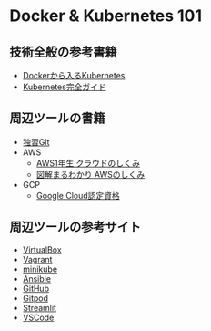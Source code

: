 # Docker & Kubernetes 101

## 技術全般の参考書籍

- [Dockerから入るKubernetes](https://www.amazon.co.jp/dp/4865941614)
- [Kubernetes完全ガイド](https://www.amazon.co.jp/dp/4295009792)

## 周辺ツールの書籍

- [独習Git](https://www.amazon.co.jp/dp/4798144614/)
- AWS
    - [AWS1年生 クラウドのしくみ](https://www.amazon.co.jp/dp/4798180076)
    - [図解まるわかり AWSのしくみ](https://www.amazon.co.jp/dp/479817470X)
- GCP
    - [Google Cloud認定資格](https://www.amazon.co.jp/dp/4295017639)

## 周辺ツールの参考サイト

- [VirtualBox](https://www.virtualbox.org/)
- [Vagrant](https://www.vagrantup.com/)
- [minikube](https://kubernetes.io/docs/tasks/tools/)
- [Ansible](https://www.ansible.com/)
- [GitHub](https://github.com/)
- [Gitpod](https://www.gitpod.io/)
- [Streamlit](https://streamlit.io/)
- [VSCode](https://code.visualstudio.com/)

